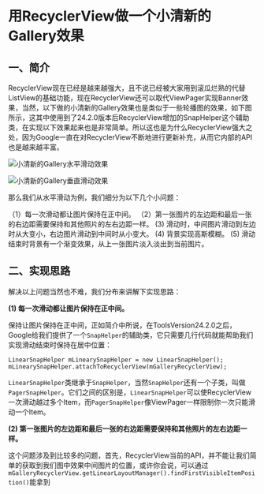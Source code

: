 # 用RecyclerView做一个小清新的Gallery效果 #

## 一、简介 ##
RecyclerView现在已经是越来越强大，且不说已经被大家用到滚瓜烂熟的代替ListView的基础功能，现在RecyclerView还可以取代ViewPager实现Banner效果，当然，以下做的小清新的Gallery效果也是类似于一些轮播图的效果，如下图所示，这其中使用到了24.2.0版本后RecyclerView增加的SnapHelper这个辅助类，在实现以下效果起来也是非常简单。所以这也是为什么RecyclerView强大之处，因为Google一直在对RecyclerView不断地进行更新补充，从而它内部的API也是越来越丰富。

![小清新的Gallery水平滑动效果](http://onq81n53u.bkt.clouddn.com/ccc.gif)

![小清新的Gallery垂直滑动效果](http://onq81n53u.bkt.clouddn.com/bbb.gif)

那么我们从水平滑动为例，我们细分为以下几个小问题：

（1）每一次滑动都让图片保持在正中间。 
（2）第一张图片的左边距和最后一张的右边距需要保持和其他照片的左右边距一样。
 (3) 滑动时，中间图片滑动到左边时从大变小，右边图片滑动到中间时从小变大。
 (4) 背景实现高斯模糊。
 (5) 滑动结束时背景有一个渐变效果，从上一张图片淡入淡出到当前图片。

## 二、实现思路 ##

解决以上问题当然也不难，我们分布来讲解下实现思路：

**(1) 每一次滑动都让图片保持在正中间。** 

保持让图片保持在正中间，正如简介中所说，在ToolsVersion24.2.0之后，Google给我们提供了一个`SnapHelper`的辅助类，它只需要几行代码就能帮助我们实现滑动结束时保持在居中位置：

	LinearSnapHelper mLinearySnapHelper = new LinearSnapHelper();
	mLinearySnapHelper.attachToRecyclerView(mGalleryRecyclerView);

`LinearSnapHelper`类继承于`SnapHelper`，当然`SnapHelper`还有一个子类，叫做`PagerSnapHelper`。它们之间的区别是，`LinearSnapHelper`可以使RecyclerView一次滑动越过多个Item，而`PagerSnapHelper`像ViewPager一样限制你一次只能滑动一个Item。

 **(2) 第一张图片的左边距和最后一张的右边距需要保持和其他照片的左右边距一样。**

这个问题涉及到比较多的问题，首先，RecyclerView当前的API，并不能让我们简单的获取到我们图中效果中间图片的位置，或许你会说，可以通过
`mGalleryRecyclerView.getLinearLayoutManager().findFirstVisibleItemPosition()`能拿到


 